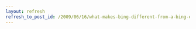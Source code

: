 ```yaml
---
layout: refresh
refresh_to_post_id: /2009/06/16/what-makes-bing-different-from-a-bing-employee
---
```

